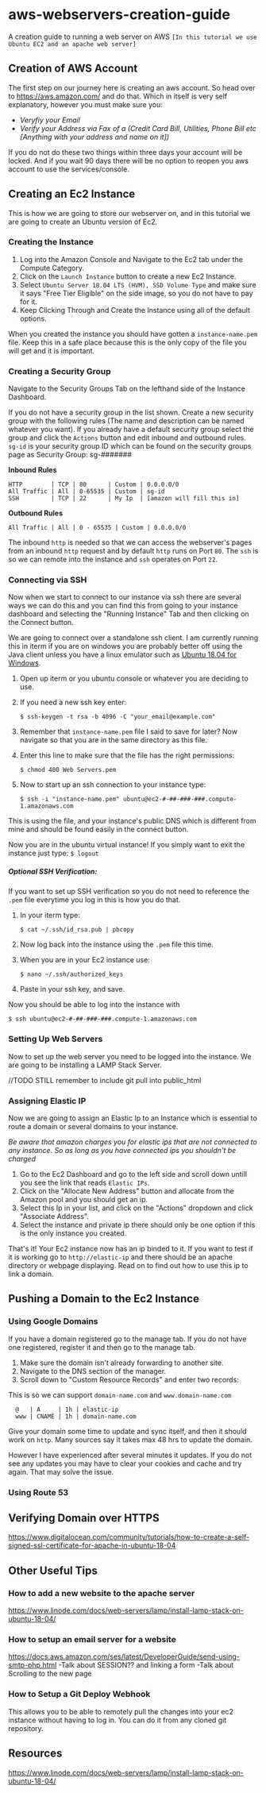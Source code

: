 # aws-webservers-creation-guide
A creation guide to running a web server on AWS ```[In this tutorial we use Ubuntu EC2 and an apache web server]```

## Creation of AWS Account
The first step on our journey here is creating an aws account. So head over to https://aws.amazon.com/ and do that.
Which in itself is very self explanatory, however you must make sure you:
  * *Veryfiy your Email*
  * *Verify your Address via Fax of a (Credit Card Bill, Utilities, Phone Bill etc [Anything with your address and name on it])*
  
If you do not do these two things within three days your account will be locked. And if you wait 90 days there will be no option to reopen you aws account to use the services/console.

## Creating an Ec2 Instance
This is how we are going to store our webserver on, and in this tutorial we are going to create an Ubuntu version of Ec2.

### Creating the Instance
1. Log into the Amazon Console and Navigate to the Ec2 tab under the Compute Category.
1. Click on the `Launch Instance` button to create a new Ec2 Instance.
1. Select `Ubuntu Server 18.04 LTS (HVM), SSD Volume Type` and make sure it says "Free Tier Eligible" on the side image, so you do not have to pay for it.
1. Keep Clicking Through and Create the Instance using all of the default options.

When you created the instance you should have gotten a `instance-name.pem` file. Keep this in a safe place because this is the only copy of the file you will get and it is important. 

### Creating a Security Group
Navigate to the Security Groups Tab on the lefthand side of the Instance Dashboard.

If you do not have a security group in the list shown. Create a new security group with the following rules (The name and description can be named whatever you want). 
If you already have a default security group select the group and click the `Actions` button and edit inbound and outbound rules.
`sg-id` is your security group ID which can be found on the security groups page as Security Group: sg-#######

   **Inbound Rules**
   
    HTTP        | TCP | 80      | Custom | 0.0.0.0/0
    All Traffic | All | 0-65535 | Custom | sg-id
    SSH         | TCP | 22      | My Ip  | [amazon will fill this in]

   **Outbound Rules**
   
    All Traffic | All | 0 - 65535 | Custom | 0.0.0.0/0 

The inbound `http` is needed so that we can access the webserver's pages from an inbound `http` request and by default `http` runs on Port `80`.
The `ssh` is so we can remote into the instance and `ssh` operates on Port `22`.

### Connecting via SSH
Now when we start to connect to our instance via ssh there are several ways we can do this and you can find this from going to your instance dashboard and selecting the "Running Instance" Tab and then clicking on the Connect button.

We are going to connect over a standalone ssh client. I am currently running this in iterm if you are on windows you are probably better off using the Java client unless you have a linux emulator such as [Ubuntu 18.04 for Windows](https://www.microsoft.com/en-us/p/ubuntu-1804-lts/9n9tngvndl3q?activetab=pivot:overviewtab).

1. Open up iterm or you ubuntu console or whatever you are deciding to use.
1. If you need a new ssh key enter:
    
     `$ ssh-keygen -t rsa -b 4096 -C "your_email@example.com"`
1. Remember that `instance-name.pem` file I said to save for later? Now navigate so that you are in the same directory as this file.
1. Enter this line to make sure that the file has the right permissions:

    `$ chmod 400 Web Servers.pem`
1. Now to start up an ssh connection to your instance type:

    `$ ssh -i "instance-name.pem" ubuntu@ec2-#-##-###-###.compute-1.amazonaws.com`

This is using the file, and your instance's public DNS which is different from mine and should be found easily in the connect button.

Now you are in the ubuntu virtual instance!
If you simply want to exit the instance just type: `$ logout`

##### Optional SSH Verification:
If you want to set up SSH verification so you do not need to reference the `.pem` file everytime you log in this is how you do that.

1. In your iterm type: 

    `$ cat ~/.ssh/id_rsa.pub | pbcopy`
1. Now log back into the instance using the `.pem` file this time.
1. When you are in your Ec2 instance use: 
    
    `$ nano ~/.ssh/authorized_keys`
    
1. Paste in your ssh key, and save.

Now you should be able to log into the instance with

    $ ssh ubuntu@ec2-#-##-###-###.compute-1.amazonaws.com


### Setting Up Web Servers
Now to set up the web server you need to be logged into the instance. We are going to be installing a LAMP Stack Server.

//TODO STILL remember to include git pull into public_html

### Assigning Elastic IP
Now we are going to assign an Elastic Ip to an Instance which is essential to route a domain or several domains to your instance.

*Be aware that amazon charges you for elastic ips that are not connected to any instance. So as long as you have connected ips you shouldn't be charged*

1. Go to the Ec2 Dashboard and go to the left side and scroll down untill you see the link that reads `Elastic IPs`.
1. Click on the "Allocate New Address" button and allocate from the Amazon pool and you should get an ip.
1. Select this Ip in your list, and click on the "Actions" dropdown and click "Associate Address".
1. Select the instance and private ip there should only be one option if this is the only instance you created.

That's it! Your Ec2 instance now has an ip binded to it. If you want to test if it is working go to `http://elastic-ip` and there should be an apache directory or webpage displaying. Read on to find out how to use this ip to link a domain.

## Pushing a Domain to the Ec2 Instance

### Using Google Domains
If you have a domain registered go to the manage tab. If you do not have one registered, register it and then go to the manage tab. 

1. Make sure the domain isn't already forwarding to another site.
1. Navigate to the DNS section of the manager.
1. Scroll down to "Custom Resource Records" and enter two records:

This is so we can support `domain-name.com` and `www.domain-name.com`

      @   | A     | 1h | elastic-ip
      www | CNAME | 1h | domain-name.com

Give your domain some time to update and sync itself, and then it should work on `http`. Many sources say it takes max 48 hrs to update the domain. 

However I have experienced after several minutes it updates. If you do not see any updates you may have to clear your cookies and cache and try again. That may solve the issue.

### Using Route 53


## Verifying Domain over HTTPS
https://www.digitalocean.com/community/tutorials/how-to-create-a-self-signed-ssl-certificate-for-apache-in-ubuntu-18-04

## Other Useful Tips

### How to add a new website to the apache server
https://www.linode.com/docs/web-servers/lamp/install-lamp-stack-on-ubuntu-18-04/

### How to setup an email server for a website
https://docs.aws.amazon.com/ses/latest/DeveloperGuide/send-using-smtp-php.html
-Talk about SESSION?? and linking a form
-Talk about Scrolling to the new page

### How to Setup a Git Deploy Webhook
This allows you to be able to remotely pull the changes into your ec2 instance without having to log in. You can do it from any cloned git repository.

## Resources
https://www.linode.com/docs/web-servers/lamp/install-lamp-stack-on-ubuntu-18-04/
